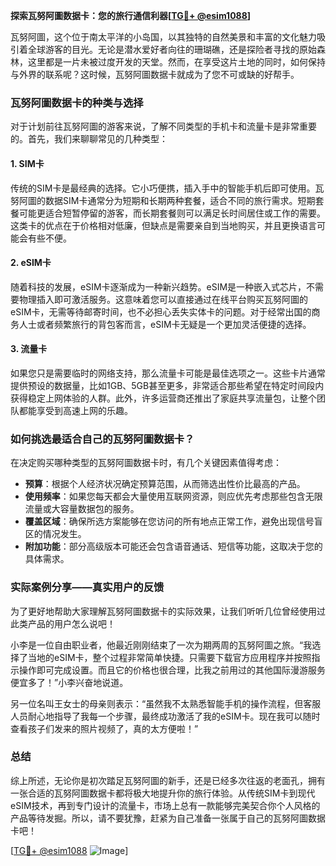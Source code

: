 **探索瓦努阿圖数据卡：您的旅行通信利器[[TG💪+ @esim1088](https://t.me/s/esim1088)]**

瓦努阿圖，这个位于南太平洋的小岛国，以其独特的自然美景和丰富的文化魅力吸引着全球游客的目光。无论是潜水爱好者向往的珊瑚礁，还是探险者寻找的原始森林，这里都是一片未被过度开发的天堂。然而，在享受这片土地的同时，如何保持与外界的联系呢？这时候，瓦努阿圖数据卡就成为了您不可或缺的好帮手。

### 瓦努阿圖数据卡的种类与选择

对于计划前往瓦努阿圖的游客来说，了解不同类型的手机卡和流量卡是非常重要的。首先，我们来聊聊常见的几种类型：

#### 1. **SIM卡**
传统的SIM卡是最经典的选择。它小巧便携，插入手中的智能手机后即可使用。瓦努阿圖的数据SIM卡通常分为短期和长期两种套餐，适合不同的旅行需求。短期套餐可能更适合短暂停留的游客，而长期套餐则可以满足长时间居住或工作的需要。这类卡的优点在于价格相对低廉，但缺点是需要亲自到当地购买，并且更换语言可能会有些不便。

#### 2. **eSIM卡**
随着科技的发展，eSIM卡逐渐成为一种新兴趋势。eSIM是一种嵌入式芯片，不需要物理插入即可激活服务。这意味着您可以直接通过在线平台购买瓦努阿圖的eSIM卡，无需等待邮寄时间，也不必担心丢失实体卡的问题。对于经常出国的商务人士或者频繁旅行的背包客而言，eSIM卡无疑是一个更加灵活便捷的选择。

#### 3. **流量卡**
如果您只是需要临时的网络支持，那么流量卡可能是最佳选项之一。这些卡片通常提供预设的数据量，比如1GB、5GB甚至更多，非常适合那些希望在特定时间段内获得稳定上网体验的人群。此外，许多运营商还推出了家庭共享流量包，让整个团队都能享受到高速上网的乐趣。

### 如何挑选最适合自己的瓦努阿圖数据卡？

在决定购买哪种类型的瓦努阿圖数据卡时，有几个关键因素值得考虑：

- **预算**：根据个人经济状况确定预算范围，从而筛选出性价比最高的产品。
- **使用频率**：如果您每天都会大量使用互联网资源，则应优先考虑那些包含无限流量或大容量数据包的服务。
- **覆盖区域**：确保所选方案能够在您访问的所有地点正常工作，避免出现信号盲区的情况发生。
- **附加功能**：部分高级版本可能还会包含语音通话、短信等功能，这取决于您的具体需求。

### 实际案例分享——真实用户的反馈

为了更好地帮助大家理解瓦努阿圖数据卡的实际效果，让我们听听几位曾经使用过此类产品的用户怎么说吧！

小李是一位自由职业者，他最近刚刚结束了一次为期两周的瓦努阿圖之旅。“我选择了当地的eSIM卡，整个过程非常简单快捷。只需要下载官方应用程序并按照指示操作即可完成设置。而且它的价格也很合理，比我之前用过的其他国际漫游服务便宜多了！”小李兴奋地说道。

另一位名叫王女士的母亲则表示：“虽然我不太熟悉智能手机的操作流程，但客服人员耐心地指导了我每一个步骤，最终成功激活了我的eSIM卡。现在我可以随时查看孩子们发来的照片视频了，真的太方便啦！”

### 总结

综上所述，无论你是初次踏足瓦努阿圖的新手，还是已经多次往返的老面孔，拥有一张合适的瓦努阿圖数据卡都将极大地提升你的旅行体验。从传统SIM卡到现代eSIM技术，再到专门设计的流量卡，市场上总有一款能够完美契合你个人风格的产品等待发掘。所以，请不要犹豫，赶紧为自己准备一张属于自己的瓦努阿圖数据卡吧！

[[TG💪+ @esim1088](https://t.me/s/esim1088) ![Image](https://i.postimg.cc/4NQfJmqS/Snipaste-2025-05-13-00-14-12.png)]
